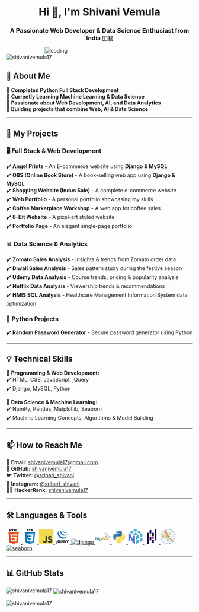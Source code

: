 <h1 align="center">Hi 👋, I'm Shivani Vemula</h1>
<h3 align="center">A Passionate Web Developer & Data Science Enthusiast from India 🇮🇳</h3>

<img align="right" alt="coding" width="400" src="https://cdn.dribbble.com/users/4055494/screenshots/15215756/media/d2b66c4ca0192aa26d103448b3d1518b.gif" />

<p align="left"> <img src="https://komarev.com/ghpvc/?username=shivanivemula17&label=Profile%20views&color=0e75b6&style=flat" alt="shivanivemula17" /> </p>

## 🚀 About Me  
🔹 **Completed Python Full Stack Development**  
🔹 **Currently Learning Machine Learning & Data Science**  
🔹 **Passionate about Web Development, AI, and Data Analytics**  
🔹 **Building projects that combine Web, AI & Data Science**  

---

## 📂 My Projects  

### 🖥️ **Full Stack & Web Development**  
✔️ **Angel Prints** - An E-commerce website using **Django & MySQL**  
✔️ **OBS (Online Book Store)** - A book-selling web app using **Django & MySQL**  
✔️ **Shopping Website (Indus Sale)** - A complete e-commerce website  
✔️ **Web Portfolio** - A personal portfolio showcasing my skills  
✔️ **Coffee Marketplace Workshop** - A web app for coffee sales  
✔️ **8-Bit Website** - A pixel-art styled website  
✔️ **Portfolio Page** - An elegant single-page portfolio  

### 📊 **Data Science & Analytics**  
✔️ **Zomato Sales Analysis** - Insights & trends from Zomato order data  
✔️ **Diwali Sales Analysis** - Sales pattern study during the festive season  
✔️ **Udemy Data Analysis** - Course trends, pricing & popularity analysis  
✔️ **Netflix Data Analysis** - Viewership trends & recommendations  
✔️ **HMIS SQL Analysis** - Healthcare Management Information System data optimization  

### 🔐 **Python Projects**  
✔️ **Random Password Generator** - Secure password generator using Python  

---

## 💡 Technical Skills  

📌 **Programming & Web Development:**  
✔️ HTML, CSS, JavaScript, jQuery  
✔️ Django, MySQL, Python  

📌 **Data Science & Machine Learning:**  
✔️ NumPy, Pandas, Matplotlib, Seaborn  
✔️ Machine Learning Concepts, Algorithms & Model Building  

---

## 📫 How to Reach Me  
📧 **Email:** shivanivemula17@gmail.com  
🔗 **GitHub:** [shivanivemula17](https://github.com/shivanivemula17)  
🐦 **Twitter:** [@srihari_shivani](https://twitter.com/srihari_shivani)  
📸 **Instagram:** [@srihari_shivani](https://instagram.com/srihari_shivani)  
👨‍💻 **HackerRank:** [shivanivemula17](https://www.hackerrank.com/shivanivemula17)  

---

## 🛠️ Languages & Tools  
<p align="left">
  <a href="https://www.w3.org/html/" target="_blank"> 
    <img src="https://raw.githubusercontent.com/devicons/devicon/master/icons/html5/html5-original-wordmark.svg" alt="html5" width="40" height="40"/> 
  </a> 
  <a href="https://www.w3schools.com/css/" target="_blank"> 
    <img src="https://raw.githubusercontent.com/devicons/devicon/master/icons/css3/css3-original-wordmark.svg" alt="css3" width="40" height="40"/> 
  </a> 
  <a href="https://developer.mozilla.org/en-US/docs/Web/JavaScript" target="_blank"> 
    <img src="https://raw.githubusercontent.com/devicons/devicon/master/icons/javascript/javascript-original.svg" alt="javascript" width="40" height="40"/> 
  </a> 
  <a href="https://jquery.com/" target="_blank">
    <img src="https://raw.githubusercontent.com/devicons/devicon/master/icons/jquery/jquery-original-wordmark.svg" alt="jQuery" width="40" height="40"/> 
  </a>
  <a href="https://www.djangoproject.com/" target="_blank"> 
    <img src="https://cdn.worldvectorlogo.com/logos/django.svg" alt="django" width="40" height="40"/> 
  </a> 
  <a href="https://www.mysql.com/" target="_blank"> 
    <img src="https://raw.githubusercontent.com/devicons/devicon/master/icons/mysql/mysql-original-wordmark.svg" alt="mysql" width="40" height="40"/> 
  </a> 
  <a href="https://www.python.org" target="_blank"> 
    <img src="https://raw.githubusercontent.com/devicons/devicon/master/icons/python/python-original.svg" alt="python" width="40" height="40"/> 
  </a> 
  <a href="https://numpy.org/" target="_blank"> 
    <img src="https://raw.githubusercontent.com/devicons/devicon/master/icons/numpy/numpy-original.svg" alt="numpy" width="40" height="40"/> 
  </a> 
  <a href="https://pandas.pydata.org/" target="_blank"> 
    <img src="https://raw.githubusercontent.com/devicons/devicon/master/icons/pandas/pandas-original.svg" alt="pandas" width="40" height="40"/> 
  </a> 
  <a href="https://matplotlib.org/" target="_blank"> 
    <img src="https://raw.githubusercontent.com/devicons/devicon/master/icons/matplotlib/matplotlib-original.svg" alt="matplotlib" width="40" height="40"/> 
  </a> 
  <a href="https://seaborn.pydata.org/" target="_blank"> 
    <img src="https://seaborn.pydata.org/_images/logo-mark-lightbg.svg" alt="seaborn" width="40" height="40"/> 
  </a> 
</p>

---

## 📊 GitHub Stats  
<p><img align="left" src="https://github-readme-stats.vercel.app/api/top-langs?username=shivanivemula17&show_icons=true&locale=en&layout=compact" alt="shivanivemula17" /></p>

<p>&nbsp;<img align="center" src="https://github-readme-stats.vercel.app/api?username=shivanivemula17&show_icons=true&locale=en" alt="shivanivemula17" /></p>

<p><img align="center" src="https://github-readme-streak-stats.herokuapp.com/?user=shivanivemula17&" alt="shivanivemula17" /></p>

